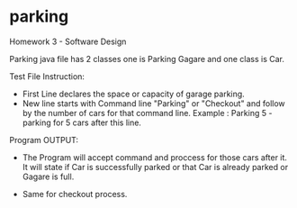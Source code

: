 # parking
Homework 3 - Software Design

Parking java file has 2 classes one is Parking Gagare and one class is Car.

Test File Instruction:
- First Line declares the space or capacity of garage parking.
- New line starts with Command line "Parking" or "Checkout"  and follow by the number of cars for that command line.
Example : Parking 5 - parking for 5 cars after this line.

Program OUTPUT:
- The Program will accept command and proccess for those cars after it.
It will state if Car is successfully parked or that Car is already parked or Gagare is full.

- Same for checkout process.
